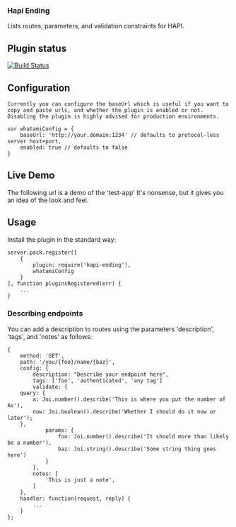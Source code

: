 ### Hapi Ending

Lists routes, parameters, and validation constraints for HAPI.

## Plugin status

[![Build Status](https://travis-ci.org/desirable-objects/hapi-ending.svg)](https://travis-ci.org/desirable-objects/hapi-ending)

## Configuration

    Currently you can configure the baseUrl which is useful if you want to copy and paste urls, and whether the plugin is enabled or not. Disabling the plugin is highly advised for production environments.

    var whatamiConfig = {
        baseUrl: 'http://your.domain:1234' // defaults to protocol-less server host+port,
        enabled: true // defaults to false
    }

## Live Demo

The following url is a demo of the 'test-app' It's nonsense, but it gives you an idea of the look and feel.

## Usage

Install the plugin in the standard way:

    server.pack.register([
        {
            plugin: require('hapi-ending'),
            whatamiConfig
        }
    ], function pluginsRegistered(err) {
        ...
    }

### Describing endpoints

You can add a description to routes using the parameters 'description', 'tags', and 'notes' as follows:

    {
        method: 'GET',
        path: '/you/{foo}/name/{baz}',
        config: {
            description: "Describe your endpoint here",
            tags: ['foo', 'authenticated', 'any tag']
            validate: {
		query: {
		    a: Joi.number().describe('This is where you put the number of As'),
		    now: Joi.boolean().describe('Whether I should do it now or later');
		},
                params: {
                    foo: Joi.number().describe('It should more than likely be a number'),
                    baz: Joi.string().describe('Some string thing goes here')
                }
            },
            notes: [
                'This is just a note',
            ]
        },
        handler: function(request, reply) {
            ...
        }
    };
